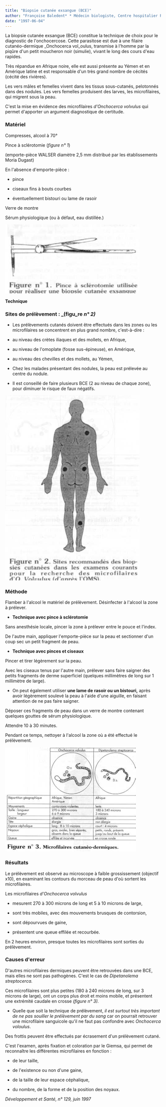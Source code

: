 ```yaml
---
title: "Biopsie cutanée exsangue (BCE)"
author: "Françoise Baledent* * Médecin biologiste, Centre hospitalier Robert-Ballenger, Aulnay-sous-Bois."
date: "1997-06-04"
---
```


La biopsie cutanée exsangue (BCE) constitue la technique de choix pour le diagnostic de l'onchocercose. Cette parasitose est due à une filaire cutanéo-dermique _Onchocerca vol_oulus, transmise à l'homme par la piqûre d'un petit moucheron noir (simulie), vivant le long des cours d'eau rapides.

Très répandue en Afrique noire, elle est aussi présente au Yémen et en Amérique latine et est responsable d'un très grand nombre de cécités (cécité des rivières).

Les vers mâles et femelles vivent dans les tissus sous-cutanés, pelotonnés dans des nodules. Les vers femelles produisent des larves, les microfilaires, qui migrent sous la peau.

C'est la mise en évidence des microfilaires _d'Onchocerca volvulus_ qui permet d'apporter un argument diagnostique de certitude.

### **Matériel**

Compresses, alcool à 70°

Pince à sclérotomie (_figure n° 1_)

(emporte-pièce WALSER diamètre 2,5 mm distribué par les établissements Moria Dugast)

En l'absence d'emporte-pièce :

- pince

- ciseaux fins à bouts courbes

- éventuellement bistouri ou lame de rasoir

Verre de montre

Sérum physiologique (ou à défaut, eau distillée.)

![](i733-1.jpg)


**Technique**

### **Sites de prélèvement : _(figu_re _n° 2)_**

- Les prélèvements cutanés doivent être effectués dans les zones ou les microfilaires se concentrent en plus grand nombre, c'est-à-dire :

- au niveau des crètes iliaques et des mollets, en Afrique,

- au niveau de l'omoplate (fosse sus-épineuse), en Amérique,

- au niveau des chevilles et des mollets, au Yémen,

- Chez les malades présentant des nodules, la peau est prélevée au centre du nodule.

- Il est conseillé de faire plusieurs BCE (2 au niveau de chaque zone), pour diminuer le risque de faux négatifs.

![](i733-2.jpg)


### **Méthode**

Flamber à l'alcool le matériel de prélèvement. Désinfecter à l'alcool la zone à prélever.

*   **Technique avec pince à sclérotomie**

Sans anesthésie locale, pincer la zone à prélever entre le pouce et l'index.

De l'autre main, appliquer l'emporte-pièce sur la peau et sectionner d'un coup sec un petit fragment de peau.

*   **Technique avec pinces et ciseaux**

Pincer et tirer légèrement sur la peau.

Avec les ciseaux tenus par l'autre main, prélever sans faire saigner des petits fragments de derme superficiel (quelques millimètres de long sur 1 millimètre de large).

*   On peut également utiliser **une lame de** **rasoir ou un bistouri,** après avoir légèrement soulevé la peau à l'aide d'une aiguille, en faisant attention de ne pas faire saigner.

Déposer ces fragments de peau dans un verre de montre contenant quelques gouttes de sérum physiologique.

Attendre 10 à 30 minutes.

Pendant ce temps, nettoyer à l'alcool la zone où a été effectué le prélèvement.

![](i733-3.jpg)


### **Résultats**

Le prélèvement est observé au microscope à faible grossissement (objectif x10), en examinant les contours du morceau de peau d'où sortent les microfilaires.

Les microfilaires _d'Onchocerca volvulus_

- mesurent 270 à 300 microns de long et 5 à 10 microns de large,

- sont très mobiles, avec des mouvements brusques de contorsion,

- sont dépourvues de gaine,

- présentent une queue effilée et recourbée.

En 2 heures environ, presque toutes les microfilaires sont sorties du prélèvement.

### **Causes d'erreur**

D'autres microfilaires dermiques peuvent être retrouvées dans une BCE, mais elles ne sont pas pathogènes. C'est le cas de _Dipetanolema_ _streptocerca._

Ces microfilaires sont plus petites (180 à 240 microns de long, sur 3 microns de large), ont un corps plus droit et moins mobile, et présentent une extrémité caudale en crosse _(figure n° 3)._

- Quelle que soit la technique de prélèvement, _il est surtout très important de ne_ _pas souiller le prélèvement_ _par du sang_ car on pourrait retrouver une microfilaire sanguicole qu'il ne faut pas confondre avec _Onchocerca voloulus_.

Des frottis peuvent être effectués par écrasement d'un prélèvement cutané.

C'est l'examen, après fixation et coloration par le Giemsa, qui permet de reconnaître les différentes microfilaires en fonction :

- de leur taille,

- de l'existence ou non d'une gaine,

- de la taille de leur espace céphalique,

- du nombre, de la forme et de la position des noyaux.

_Développement et Santé, n° 129, juin 1997_